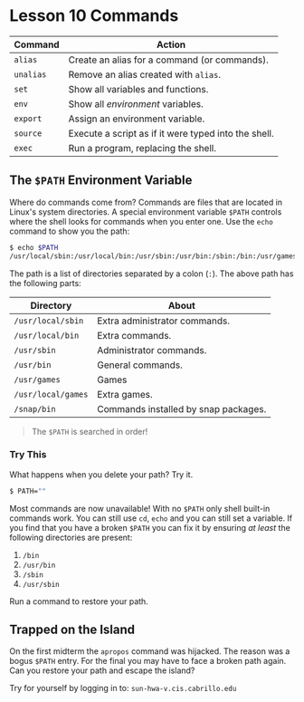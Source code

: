 # Lesson 10 Commands

| Command | Action | 
| --- | --- | 
| `alias` | Create an alias for a command (or commands). | 
| `unalias` | Remove an alias created with `alias`. | 
| `set` | Show all variables and functions. | 
| `env` | Show all *environment* variables. | 
| `export` | Assign an environment variable. | 
| `source` | Execute a script as if it were typed into the shell. | 
| `exec` | Run a program, replacing the shell. | 


## The `$PATH` Environment Variable 

Where do commands come from? Commands are files that are located in Linux's system directories. A special environment variable `$PATH` controls where the shell looks for commands when you enter one. Use the `echo` command to show you the path: 

```bash 
$ echo $PATH
/usr/local/sbin:/usr/local/bin:/usr/sbin:/usr/bin:/sbin:/bin:/usr/games:/usr/local/games:/snap/bin
```

The path is a list of directories separated by a colon (`:`). The above path has the following parts: 

| Directory | About | 
| --- | --- | 
| `/usr/local/sbin` | Extra administrator commands. | 
| `/usr/local/bin` | Extra commands. | 
| `/usr/sbin` | Administrator commands. | 
| `/usr/bin` | General commands. | 
| `/usr/games` | Games |
| `/usr/local/games` | Extra games. | 
| `/snap/bin` | Commands installed by snap packages. | 

> The `$PATH` is searched in order!

### Try This 

What happens when you delete your path? Try it.

```bash 
$ PATH="" 
``` 

Most commands are now unavailable! With no `$PATH` only shell built-in commands work. You can still use `cd`, `echo` and you can still set a variable. If you find that you have a broken `$PATH` you can fix it by ensuring *at least* the following directories are present: 

1. `/bin`
1. `/usr/bin`
1. `/sbin`
1. `/usr/sbin`

Run a command to restore your path. 

## Trapped on the Island 

On the first midterm the `apropos` command was hijacked. The reason was a bogus `$PATH` entry. For the final you may have to face a broken path again. Can you restore your path and escape the island? 

Try for yourself by logging in to: `sun-hwa-v.cis.cabrillo.edu`

<script id="asciicast-SUJNNjm8EJFd7hmO9DRn9dtXz" src="https://asciinema.org/a/SUJNNjm8EJFd7hmO9DRn9dtXz.js" async></script>


